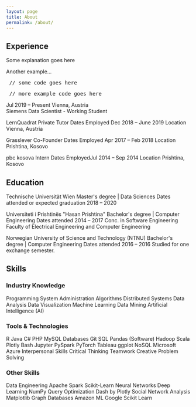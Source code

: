 ```yaml
---
layout: page
title: About
permalink: /about/
---
```

## Experience

<div class="left">
<p>Some explanation goes here</p>
<p>Another example...</p>
</div>
<div class="right">
<pre> // some code goes here </pre>
<pre> // more example code goes here </pre>
</div>

<div class="row">
<div class="col-md-3">
Jul 2019 – Present
Vienna, Austria
</div>
<div class="col-md-9">
Siemens
Data Scientist - Working Student
</div>
</div>

LernQuadrat
Private Tutor
Dates Employed Dec 2018 – June 2019
Location Vienna, Austria

Grasslever
Co-Founder
Dates Employed Apr 2017 – Feb 2018
Location Prishtina, Kosovo

pbc kosova
Intern
Dates EmployedJul 2014 – Sep 2014
Location Prishtina, Kosovo

## Education

Technische Universität Wien
Master's degree | Data Sciences
Dates attended or expected graduation 2018 – 2020

Universiteti i Prishtinës "Hasan Prishtina"
Bachelor's degree | Computer Engineering
Dates attended 2014 – 2017
Conc. in Software Engineering
Faculty of Electrical Engineering and Computer Engineering

Norwegian University of Science and Technology (NTNU)
Bachelor's degree | Computer Engineering
Dates attended 2016 – 2016
Studied for one exchange semester.

## Skills

### Industry Knowledge

Programming
System Administration
Algorithms
Distributed Systems
Data Analysis
Data Visualization
Machine Learning
Data Mining
Artificial Intelligence (AI)

### Tools & Technologies
R
Java
C#
PHP
MySQL
Databases
Git
SQL
Pandas (Software)
Hadoop
Scala
Plotly
Bash
Jupyter
PySpark
PyTorch
Tableau
ggplot
NoSQL
Microsoft Azure
Interpersonal Skills
Critical Thinking
Teamwork
Creative Problem Solving

### Other Skills  

Data Engineering
Apache Spark
Scikit-Learn
Neural Networks
Deep Learning
NumPy
Query Optimization
Dash by Plotly
Social Network Analysis
Matplotlib
Graph Databases
Amazon ML
Google
Scikit Learn

